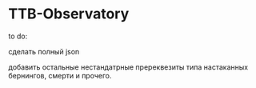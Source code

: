 # TTB-Observatory

to do:

сделать полный json

добавить остальные нестандатрные пререквезиты типа настаканных бернингов, смерти и прочего.